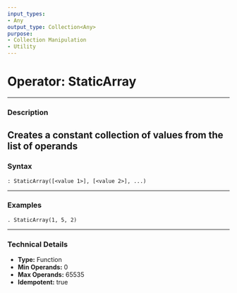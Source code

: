 ```yaml
---
input_types:
- Any
output_type: Collection<Any>
purpose:
- Collection Manipulation
- Utility
---
```

# Operator: StaticArray
---
### **Description**
Creates a constant collection of values from the list of operands
---
### **Syntax**
```
: StaticArray([<value 1>], [<value 2>], ...)
```
---
### **Examples**
```
. StaticArray(1, 5, 2)
```
---
### **Technical Details**
- **Type:** Function
- **Min Operands:** 0
- **Max Operands:** 65535
- **Idempotent:** true